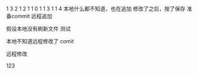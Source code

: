 ﻿1 3
2 1 2
1 1 0
1 1 3
1 1 4
本地什么都不知道，也在追加
修改了之后，按了保存
准备commit
远程追加



假设本地没有刷新文件
测试

本地不知道远程修改了
comit

远程修改







123

